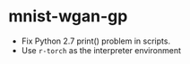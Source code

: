 # mnist-wgan-gp





* Fix Python 2.7 print() problem in scripts.
* Use `r-torch` as the interpreter environment